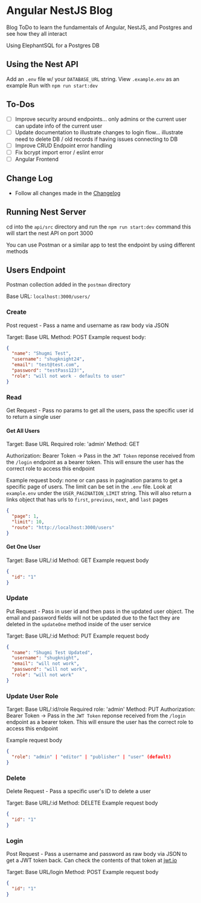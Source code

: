 # Angular NestJS Blog

Blog ToDo to learn the fundamentals of Angular, NestJS, and Postgres and see how they all interact

Using ElephantSQL for a Postgres DB

## Using the Nest API

Add an `.env` file w/ your `DATABASE_URL` string. View `.example.env` as an example
Run with `npm run start:dev`

## To-Dos
- [ ] Improve security around endpoints... only admins or the current user can update info of the current user
- [ ] Update documentation to illustrate changes to login flow... illustrate need to delete DB / old records if having issues connecting to DB
- [ ] Improve CRUD Endpoint error handling
- [ ] Fix bcrypt import error / eslint error
- [ ] Angular Frontend

## Change Log
- Follow all changes made in the [Changelog](./CHANGELOG.md)

## Running Nest Server

cd into the `api/src` directory and run the `npm run start:dev` command this will start the nest API on port 3000

You can use Postman or a similar app to test the endpoint by using different methods

## Users Endpoint

  Postman collection added in the `postman` directory

  Base URL: `localhost:3000/users/`
  ### Create
  Post request - Pass a name and username as raw body via JSON

  Target: Base URL
  Method: POST
  Example request body:
  ``` json
  {
    "name": "Shugmi Test",
    "username": "shugknight24",
    "email": "test@test.com",
    "password": "testPass123!",
    "role": "will not work - defaults to user"
  }
  ```

  ### Read
  Get Request - Pass no params to get all the users, pass the specific user id to return a single user

  #### Get All Users
  Target: Base URL
  Required role: 'admin'
  Method: GET

  Authorization: Bearer Token -> Pass in the `JWT Token` reponse received from the `/login` endpoint as a bearer token. This will ensure the user has the correct role to access this endpoint 

  Example request body: none or can pass in pagination params to get a specific page of users. The limit can be set in the `.env` file. Look at `example.env` under the `USER_PAGINATION_LIMIT` string. This will also return a links object that has urls to `first`, `previous`, `next`, and `last` pages

  ``` json
  {
    "page": 1,
    "limit": 10,
    "route": "http://localhost:3000/users"
  }
  ```

  #### Get One User
  Target: Base URL/:id
  Method: GET
  Example request body
  ``` json
  {
    "id": "1"
  }
  ```

  ### Update
  Put Request - Pass in user id and then pass in the updated user object. The email and password fields will not be updated due to the fact they are deleted in the `updateOne` method inside of the user service

  Target: Base URL/:id
  Method: PUT
  Example request body
  ``` json
  {
    "name": "Shugmi Test Updated",
    "username": "shugknight",
    "email": "will not work",
    "password": "will not work",
    "role": "will not work"
  }
  ```

  ### Update User Role
  Target: Base URL/:id/role
  Required role: 'admin'
  Method: PUT
  Authorization: Bearer Token -> Pass in the `JWT Token` reponse received from the `/login` endpoint as a bearer token. This will ensure the user has the correct role to access this endpoint 

  Example request body
  ``` json
  {
    "role": "admin" | "editor" | "publisher" | "user" (default)
  }
  ```
  ### Delete
  Delete Request - Pass a specific user's ID to delete a user

  Target: Base URL/:id
  Method: DELETE
  Example request body
  ``` json
  {
    "id": "1"
  }
  ```

  ### Login
  Post Request - Pass a username and password as raw body via JSON to get a JWT token back. Can check the contents of that token at [jwt.io](https://jwt.io/)

  Target: Base URL/login
  Method: POST
  Example request body
  ``` json
  {
    "id": "1"
  }
  ```